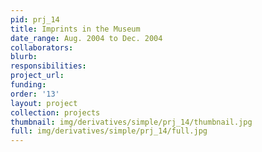 ```yaml
---
pid: prj_14
title: Imprints in the Museum
date_range: Aug. 2004 to Dec. 2004
collaborators: 
blurb: 
responsibilities: 
project_url: 
funding: 
order: '13'
layout: project
collection: projects
thumbnail: img/derivatives/simple/prj_14/thumbnail.jpg
full: img/derivatives/simple/prj_14/full.jpg
---
```

